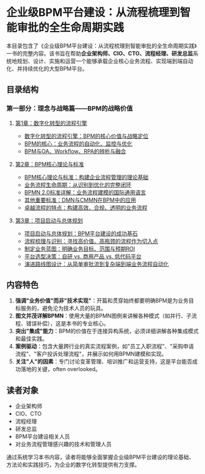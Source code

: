 # 企业级BPM平台建设：从流程梳理到智能审批的全生命周期实践

本目录包含了《企业级BPM平台建设：从流程梳理到智能审批的全生命周期实践》一书的完整内容。该书旨在帮助**企业架构师、CIO、CTO、流程经理、研发总监**系统地规划、设计、实施和运营一个能够承载企业核心业务流程、实现端到端自动化、并持续优化的大型BPM平台。

## 目录结构

### 第一部分：理念与战略篇——BPM的战略价值

1. [第1章：数字化转型的流程引擎](1-1-README.md)
   - [数字化转型的流程引擎：BPM的核心价值与战略定位](1-1-digital-transformation-process-engine-overview.md)
   - [BPM的核心：业务流程的自动化、监控与优化](1-1-1-bpm-core-automation-monitoring-optimization.md)
   - [BPM与OA、Workflow、RPA的辨析与融合](1-1-2-bpm-oa-workflow-rpa-discrimination-fusion.md)

2. [第2章：BPM核心理论与标准](1-2-README.md)
   - [BPM核心理论与标准：构建企业流程管理的理论基础](1-2-bpm-core-theory-standards-overview.md)
   - [业务流程生命周期：从识别到优化的完整闭环](1-2-1-business-process-lifecycle-theory.md)
   - [BPMN 2.0标准详解：业务流程建模的国际通用语言](1-2-2-bpmn-2.0-standard-detailed-explanation.md)
   - [其他重要标准：DMN与CMMN在BPM中的应用](1-2-3-other-important-standards-dmn-cmmn.md)
   - [卓越流程的特点：构建高效、合规、透明的业务流程](1-2-4-characteristics-of-excellent-processes.md)

3. [第3章：项目启动与总体规划](1-3-README.md)
   - [项目启动与总体规划：BPM平台建设的成功基石](1-3-project-initiation-master-planning-overview.md)
   - [流程梳理与识别：寻找高价值、高瓶颈的流程作为切入点](1-3-1-process-inventory-identification.md)
   - [制定业务蓝图：明确业务目标、范围与预期ROI](1-3-2-business-blueprint-development.md)
   - [平台选型决策：自研 vs. 商用产品 vs. 低代码平台](1-3-3-platform-selection-decision.md)
   - [演进路线图设计：从简单审批流到复杂端到端业务流程自动化](1-3-4-evolution-roadmap-design.md)

## 内容特色

1. **强调"业务价值"而非"技术实现"**：开篇和贯穿始终都要明确BPM是为业务目标服务的，避免沦为技术人员的玩具。
2. **图文并茂详解BPMN**：使用大量的BPMN图例来讲解各种模式（如并行、子流程、错误补偿），这是本书的专业核心。
3. **突出"集成"能力**：BPM的价值在于连接异构系统，必须详细讲解各种集成模式和最佳实践。
4. **案例驱动**：包含大量跨行业的真实流程案例，如"员工入职流程"、"采购申请流程"、"客户投诉处理流程"，并展示如何用BPMN建模和实现。
5. **关注"人"的因素**：专门讨论变革管理、培训推广和运营支持，这是平台能否成功落地的关键，often overlooked。

## 读者对象

- 企业架构师
- CIO、CTO
- 流程经理
- 研发总监
- BPM平台建设相关人员
- 对业务流程管理感兴趣的技术和管理人员

通过系统学习本书内容，读者将能够全面掌握企业级BPM平台建设的理论基础、方法论和实践技巧，为企业的数字化转型提供有力支撑。
